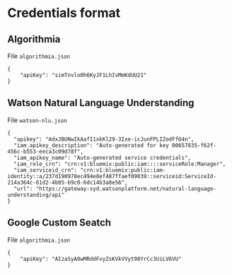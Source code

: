 # Credentials format

## Algorithmia

File `algorithmia.json`

```
{
    "apiKey": "simTnvlo0h6KyJF1LhIvMmKdUU21"
}
``` 
## Watson Natural Language Understanding

File `watson-nlu.json`

```
{
  "apikey": "AdxJBUNwIkAafI1xkKl29-3Ixe-icJunFPLIZodFfO4n",
  "iam_apikey_description": "Auto-generated for key 00657835-f62f-456c-b553-eeca3c09d78f",
  "iam_apikey_name": "Auto-generated service credentials",
  "iam_role_crn": "crn:v1:bluemix:public:iam::::serviceRole:Manager",
  "iam_serviceid_crn": "crn:v1:bluemix:public:iam-identity::a/237d190978ec494e8ef487ffaef09039::serviceid:ServiceId-214a364c-61d2-4b05-b9c0-6dc14b3a8e56",
  "url": "https://gateway-syd.watsonplatform.net/natural-language-understanding/api"
}
```

## Google Custom Seatch

File `algorithmia.json`

```
{
    "apiKey": "AIzaSyA0wMRddFvyZsKVkVVyt98YrCc3UiLV6VU"
}
``` 